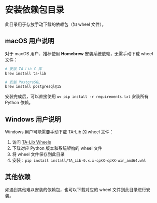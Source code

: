 # 安装依赖包目录

此目录用于存放手动下载的依赖包（如 wheel 文件）。

## macOS 用户说明

对于 macOS 用户，推荐使用 **Homebrew** 安装系统依赖，无需手动下载 wheel 文件：

```bash
# 安装 TA-Lib C 库
brew install ta-lib

# 安装 PostgreSQL
brew install postgresql@15
```

安装完成后，可以直接使用 `uv pip install -r requirements.txt` 安装所有 Python 依赖。

## Windows 用户说明

Windows 用户可能需要手动下载 TA-Lib 的 wheel 文件：

1. 访问 [TA-Lib Wheels](https://github.com/cgohlke/talib-build/releases)
2. 下载对应 Python 版本和系统架构的 wheel 文件
3. 将 wheel 文件保存到此目录
4. 安装：`pip install install/TA_Lib-0.x.x-cpXX-cpXX-win_amd64.whl`

## 其他依赖

如遇到其他难以安装的依赖包，也可以下载对应的 wheel 文件到此目录进行安装。